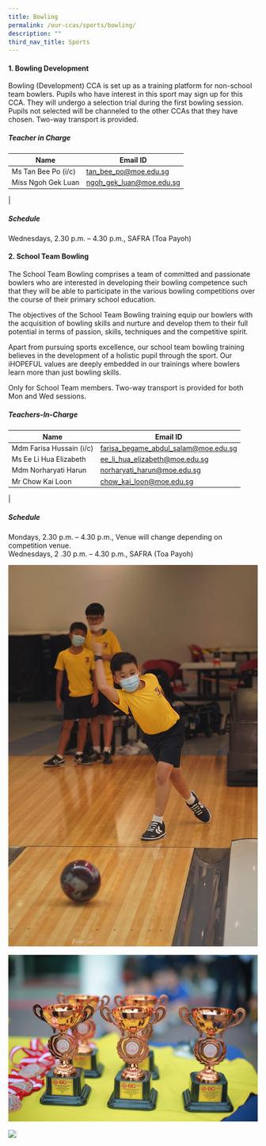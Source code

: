 ```yaml
---
title: Bowling
permalink: /our-ccas/sports/bowling/
description: ""
third_nav_title: Sports
---
```


#### **1. Bowling Development**
Bowling (Development) CCA is set up as a training platform for non-school team bowlers. Pupils who have interest in this sport may sign up for this CCA. They will undergo a selection trial during the first bowling session. Pupils not selected will be channeled to the other CCAs that they have chosen. Two-way transport is provided.

##### **Teacher in Charge**

| Name | Email ID |
|---|---|
|Ms Tan Bee Po (i/c) | [tan_bee_po@moe.edu.sg](mailto:tan_bee_po@moe.edu.sg)   |
| Miss Ngoh Gek Luan | [ngoh_gek_luan@moe.edu.sg](mailto:goh_gek_luan@moe.edu.sg)  |
|

##### **Schedule**
Wednesdays, 2.30 p.m. – 4.30 p.m., SAFRA (Toa Payoh)

#### **2. School Team Bowling**
The School Team Bowling comprises a team of committed and passionate bowlers who are interested in developing their bowling competence such that they will be able to participate in the various bowling competitions over the course of their primary school education. 

The objectives of the School Team Bowling training equip our bowlers with the acquisition of bowling skills and nurture and develop them to their full potential in terms of passion, skills, techniques and the competitive spirit. 

Apart from pursuing sports excellence, our school team bowling training believes in the development of a holistic pupil through the sport. Our iHOPEFUL values are deeply embedded in our trainings where bowlers learn more than just bowling skills.

Only for School Team members. Two-way transport is provided for both Mon and Wed sessions.  

##### **Teachers-In-Charge**

| Name | Email ID |
|---|---|
| Mdm Farisa Hussain  (i/c) | [farisa_begame_abdul_salam@moe.edu.sg](mailto:farisa_begame_abdul_salam@moe.edu.sg)     |
| Ms Ee Li Hua Elizabeth | [ee_li_hua_elizabeth@moe.edu.sg](mailto:ee_li_hua_elizabeth@moe.edu.sg) |
| Mdm Norharyati Harun |    [norharyati_harun@moe.edu.sg](mailto:norharyati_harun@moe.edu.sg) |
| Mr Chow Kai Loon | [chow_kai_loon@moe.edu.sg](mailto:chow_kai_loon@moe.edu.sg) |
|

##### **Schedule**
Mondays, 2.30 p.m. – 4.30 p.m.,&nbsp;Venue will change depending on competition venue.<br>
Wednesdays, 2 .30 p.m. – 4.30 p.m., SAFRA (Toa Payoh)

![](/images/bowling1.jpg)

![](/images/bowling2.jpg)

![](/images/bowling3.jpg)